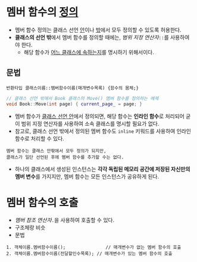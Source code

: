 # 멤버 함수의 [정의](https://www.tcpschool.com/cpp/cpp_class_declaration)
- 멤버 함수 정의는 클래스 선언 <ins>안</ins>이나 <ins>밖</ins>에서 모두 정의할 수 있도록 허용한다.
- **클래스의 선언 밖**에서 멤버 함수를 정의할 때에는, *범위 지정 연산자*`::`를 사용하여야 한다.
    - 해당 함수가 <ins>어느 클래스에 속하는지</ins>를 명시하기 위해서이다.

## 문법
```plaintext
반환타입 클래스이름::멤버함수이름(매개변수목록) {함수의 몸체;}
```
```cpp
// 클래스 선언 밖에서 Book 클래스의 Move() 멤버 함수를 정의하는 예제
void Book::Move(int page) { current_page_ = page; }
```
- 멤버 함수가 <ins>클래스 선언 안</ins>에서 정의되면, 해당 함수는 **인라인 함수**로 처리되어 굳이 범위 지정 연산자를 사용하여 소속 클래스를 명시할 필요가 없다.
- 참고로, 클래스 선언 밖에서 정의된 멤버 함수도 `inline` 키워드를 사용하여 인라인 함수로 처리할 수 있다.

```plaintext
멤버 함수는 클래스 안팎에서 모두 정의가 되지만,
클래스가 일단 선언된 후에 멤버 함수를 추가할 수는 없다.
```

- 하나의 클래스에서 생성된 인스턴스는 **각각 독립된 메모리 공간에 저장된 자신만의 멤버 변수**를 가지지만, 멤버 함수는 모든 인스턴스가 공유하게 된다.

# 멤버 함수의 호출
- *멤버 참조 연산자*`.`을 사용하여 호출할 수 있다.
- 구조체랑 비슷
- 문법
```plaintext
1. 객체이름.멤버함수이름();               // 매개변수가 없는 멤버 함수의 호출
2. 객체이름.멤버함수이름(전달할인수목록); // 매개변수가 있는 멤버 함수의 호출
```
